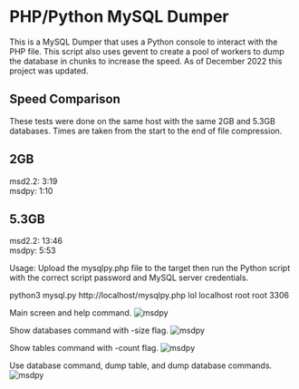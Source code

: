 # PHP/Python MySQL Dumper

This is a MySQL Dumper that uses a Python console to interact with the PHP file. This script also uses gevent to create a pool of workers to dump the database in chunks to increase the speed. As of December 2022 this project was updated.

## Speed Comparison
These tests were done on the same host with the same 2GB and 5.3GB databases. Times are taken from the start to the end of file compression. 

## 2GB
msd2.2: 3:19\
msdpy: 1:10

## 5.3GB
msd2.2: 13:46\
msdpy: 5:53

Usage:
Upload the mysqlpy.php file to the target then run the Python script with the correct script password and MySQL server credentials. 

python3 mysql.py http://localhost/mysqlpy.php lol localhost root root 3306

Main screen and help command.
![msdpy](https://i.imgur.com/OWpo7XE.png)

Show databases command with -size flag.
![msdpy](https://i.imgur.com/TnCKt8a.png)

Show tables command with -count flag.
![msdpy](https://i.imgur.com/WXmZJJ9.png)

Use database command, dump table, and dump database commands.
![msdpy](https://i.imgur.com/c635777.png)

